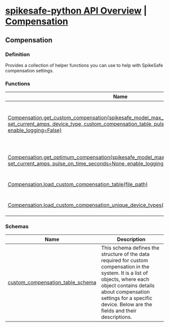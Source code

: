 # [spikesafe-python API Overview](/spikesafe_python_lib_docs/README.md) | [Compensation](/spikesafe_python_lib_docs/Compensation/README.md)

## Compensation

### Definition
Provides a collection of helper functions you can use to help with SpikeSafe compensation settings.

### Functions
| Name | Description |
| - | - |
| [Compensation.get_custom_compensation(spikesafe_model_max_current_amps, set_current_amps, device_type, custom_compensation_table, pulse_on_time_seconds=None, enable_logging=False)](/spikesafe_python_lib_docs/Compensation/get_custom_compensation/README.md) | Returns the custom compensation values for a given set_current_amps and device_type based on a custom_compensation_table, and optionally a given pulse on time. |
| [Compensation.get_optimum_compensation(spikesafe_model_max_current_amps, set_current_amps, pulse_on_time_seconds=None, enable_logging=False)](/spikesafe_python_lib_docs/Compensation/get_optimum_compensation/README.md) | Returns the optimum compensation for a given set current, and optionally a given pulse on time. |
| [Compensation.load_custom_compensation_table(file_path)](/spikesafe_python_lib_docs/Compensation/load_custom_compensation_table/README.md) | Returns a custom compensation table from a JSON file. |
| [Compensation.load_custom_compensation_unique_device_types(custom_compensation_table)](/spikesafe_python_lib_docs/Compensation/load_custom_compensation_unique_device_types/README.md) | Returns the unique device types from a custom compensation table. |

### Schemas
| Name | Description |
| - | - |
| [custom_compensation_table_schema](/spikesafe_python_lib_docs/Compensation/custom_compensation_table_schema/README.md) | This schema defines the structure of the data required for custom compensation in the system. It is a list of objects, where each object contains details about compensation settings for a specific device. Below are the fields and their descriptions. |
